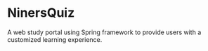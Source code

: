# NinersQuiz
A web study portal using Spring framework to provide users with a customized learning experience.
